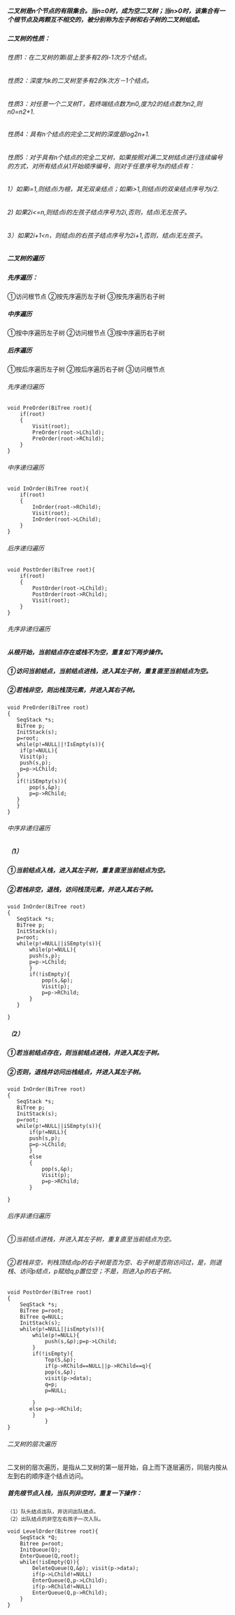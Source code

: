 ##### 二叉树是n个节点的有限集合。当n=0时，成为空二叉树；当n>0时，该集合有一个根节点及两颗互不相交的，被分别称为左子树和右子树的二叉树组成。
##### 二叉树的性质：
###### 性质1：在二叉树的第i层上至多有2的i-1次方个结点。
###### 性质2：深度为k的二叉树至多有2的k次方－1个结点。
###### 性质3：对任意一个二叉树T，若终端结点数为n0,度为2的结点数为n2,则n0=n2+1.
###### 性质4：具有n个结点的完全二叉树的深度是log2n+1.
###### 性质5：对于具有n个结点的完全二叉树，如果按照对满二叉树结点进行连续编号的方式，对所有结点从1开始顺序编号，则对于任意序号为i的结点有：
###### 1）如果i=1,则结点i为根，其无双亲结点；如果i>1,则结点i的双亲结点序号为i/2.
###### 2) 如果2i<=n,则结点i的左孩子结点序号为2i,否则，结点i无左孩子。
###### 3）如果2i+1<n，则结点i的右孩子结点序号为2i+1,否则，结点i无左孩子。
##### 二叉树的遍历
##### 先序遍历：
①访问根节点
②按先序遍历左子树
③按先序遍历右子树
##### 中序遍历
①按中序遍历左子树
②访问根节点
③按中序遍历右子树
##### 后序遍历
①按后序遍历左子树
②按后序遍历右子树
③访问根节点

###### 先序递归遍历

```
void PreOrder(BiTree root){
    if(root)
    {
        Visit(root);
        PreOrder(root->LChild);
        PreOrder(root->RChild);
    }
}
```
###### 中序递归遍历

```
void InOrder(BiTree root){
    if(root)
    {
        InOrder(root->RChild);
        Visit(root);
        InOrder(root->LChild);
    }
}
```
###### 后序递归遍历

```
void PostOrder(BiTree root){
    if(root)
    {
        PostOrder(root->LChild);
        PostOrder(root->RChild);
        Visit(root);
    }
}
```
###### 先序非递归遍历
##### 从根开始，当前结点存在或栈不为空，重复如下两步操作。
##### ①访问当前结点，当前结点进栈，进入其左子树，重复直至当前结点为空。
##### ②若栈非空，则出栈顶元素，并进入其右子树。

```
void PreOrder(BiTree root)
{
   SeqStack *s;
   BiTree p;
   InitStack(s);
   p=root;
   while(p!=NULL||!IsEmpty(s)){
    if(p!=NULL){
    Visit(p);
    push(s,p);
    p=p->LChild;
   }
   if(!iSEmpty(s)){
       pop(s,&p);
       p=p->RChild;
   }
   }
}
```
###### 中序非递归遍历
##### （1）
##### ①当前结点入栈，进入其左子树，重复直至当前结点为空。
##### ②若栈非空，退栈，访问栈顶元素，并进入其右子树。
```
void InOrder(BiTree root)
{
   SeqStack *s;
   BiTree p;
   InitStack(s);
   p=root;
   while(p!=NULL||iSEmpty(s)){
       while(p!=NULL){
       push(s,p);
       p=p->LChild;
       }
       if(!isEmpty){
           pop(s,&p);
           Visit(p);
           p=p->RChild;
       }
   }
   
}
```
##### （2）
##### ①若当前结点存在，则当前结点进栈，并进入其左子树。
##### ②否则，退栈并访问出栈结点，并进入其左子树。

```
void InOrder(BiTree root)
{
   SeqStack *s;
   BiTree p;
   InitStack(s);
   p=root;
   while(p!=NULL||iSEmpty(s)){
       if(p!=NULL){
       push(s,p);
       p=p->LChild;
       }
       else
       {
           pop(s,&p);
           Visit(p);
           p=p->RChild;
       }
   
}
```
###### 后序非递归遍历
###### ①当前结点进栈，并进入其左子树，重复直至当前结点为空。
###### ②若栈非空，判栈顶结点p的右子树是否为空、右子树是否刚访问过，是，则退栈、访问p结点，p赋给q,p置位空；不是，则进入p的右子树。
```
void PostOrder(BiTree root)
{
    SeqStack *s;
    BiTree p=root;
    BiTree q=NULL;
    InitStack(s);
    while(p!=NULL||isEmpty(s)){
        while(p!=NULL){
            push(s,&p);p=p->LChild;
        }
        if(!isEmpty){
            Top(S,&p);
            if(p->RChild==NULL||p->RChild==q){
            pop(s,&p);
            visit(p->data);
            q=p;
            p=NULL;
            
        }
       else p=p->RChild;
        }
            }
}
```
###### 二叉树的层次遍历
二叉树的层次遍历，是指从二叉树的第一层开始，自上而下逐层遍历，同层内按从左到右的顺序逐个结点访问。
##### 首先根节点入栈，当队列非空时，重复一下操作：

```
（1）队头结点出队，并访问出队结点。
（2）出队结点的非空左右孩子一次入队。
```

```
void LevelOrder(Bitree root){
    SeqStack *Q;
    Bitree p=root;
    InitQueue(Q);
    EnterQueue(Q,root);
    while(!isEmpty(Q)){
        DeleteQueue(Q,&p); visit(p->data);
        if(p->LChild!=NULL) 
        EnterQueue(Q,p->LChild);
        if(p->RChild!=NULL)
        EnterQueue(Q,p->RChild);
    }
}
```

